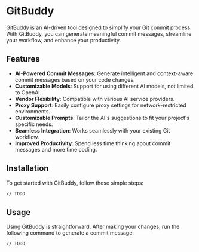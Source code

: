 # GitBuddy

GitBuddy is an AI-driven tool designed to simplify your Git commit process. With GitBuddy, you can generate meaningful commit messages, streamline your workflow, and enhance your productivity.

## Features

- **AI-Powered Commit Messages**: Generate intelligent and context-aware commit messages based on your code changes.
- **Customizable Models**: Support for using different AI models, not limited to OpenAI.
- **Vendor Flexibility**: Compatible with various AI service providers.
- **Proxy Support**: Easily configure proxy settings for network-restricted environments.
- **Customizable Prompts**: Tailor the AI's suggestions to fit your project's specific needs.
- **Seamless Integration**: Works seamlessly with your existing Git workflow.
- **Improved Productivity**: Spend less time thinking about commit messages and more time coding.

## Installation

To get started with GitBuddy, follow these simple steps:

```sh
// TODO
```

## Usage

Using GitBuddy is straightforward. After making your changes, run the following command to generate a commit message:

```sh
// TODO
```
